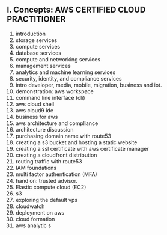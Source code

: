 ## I. Concepts: AWS CERTIFIED CLOUD PRACTITIONER
1. introduction
2. storage services
3. compute services
4. database services
5. compute and networking services
6. management services
7. analytics and machine learning services
8. security, identity, and compliance services
9. intro developer, media, mobile, migration, business and iot.
10. demonstration: aws workspace 
11. command line interface (cli)
12. aws cloud shell
13. aws cloud9 ide 
14. business for aws
15. aws architecture and compliance
16. architecture discussion 
17. purchasing domain name with route53
18. creating a s3 bucket and hosting a static website
19. creating a ssl certificate with aws certificate manager
20. creating a cloudfront distribution
21. routing traffic with route53
22. IAM foundations
23. multi factor authentication (MFA)
24. hand on: trusted advisor.
25. Elastic compute cloud (EC2)
26. s3
27. exploring the default vps
28. cloudwatch
29. deployment on aws
30. cloud formation
31. aws analytic s
